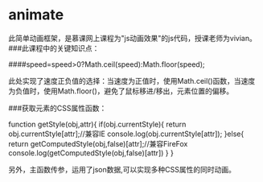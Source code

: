 # animate
此简单动画框架，是慕课网上课程为"js动画效果"的js代码，授课老师为vivian。
###此课程中的关键知识点：

####speed=speed>0?Math.ceil(speed):Math.floor(speed);

此处实现了速度正负值的选择：当速度为正值时，使用Math.ceil()函数，当速度为负值时，使用Math.floor()，避免了鼠标移进/移出，元素位置的偏移。

###获取元素的CSS属性函数：

function getStyle(obj,attr){
	if(obj.currentStyle){
		return obj.currentStyle[attr];//兼容IE
		console.log(obj.currentStyle[attr]);
	}else{
		return getComputedStyle(obj,false)[attr];//兼容FireFox
		console.log(getComputedStyle(obj,false)[attr])
	}
}
	
另外，主函数传参，运用了json数据,可以实现多种CSS属性的同时动画。
